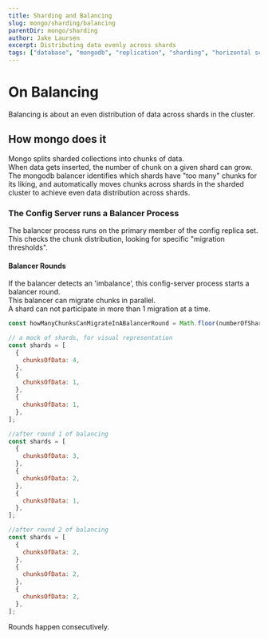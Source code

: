 ```yaml
---
title: Sharding and Balancing
slug: mongo/sharding/balancing
parentDir: mongo/sharding
author: Jake Laursen
excerpt: Distributing data evenly across shards
tags: ["database", "mongodb", "replication", "sharding", "horizontal scaling"]
---
```


# On Balancing

Balancing is about an even distribution of data across shards in the cluster.

## How mongo does it

Mongo splits sharded collections into chunks of data.  
When data gets inserted, the number of chunk on a given shard can grow.  
The mongodb balancer identifies which shards have "too many" chunks for its liking, and automatically moves chunks across shards in the sharded cluster to achieve even data distribution across shards.

### The Config Server runs a Balancer Process

The balancer process runs on the primary member of the config replica set. This checks the chunk distribution, looking for specific "migration thresholds".

#### Balancer Rounds

If the balancer detects an 'imbalance', this config-server process starts a balancer round.  
This balancer can migrate chunks in parallel.  
A shard can not participate in more than 1 migration at a time.

```js
const howManyChunksCanMigrateInABalancerRound = Math.floor(numberOfShards / 2);

// a mock of shards, for visual representation
const shards = [
  {
    chunksOfData: 4,
  },
  {
    chunksOfData: 1,
  },
  {
    chunksOfData: 1,
  },
];

//after round 1 of balancing
const shards = [
  {
    chunksOfData: 3,
  },
  {
    chunksOfData: 2,
  },
  {
    chunksOfData: 1,
  },
];

//after round 2 of balancing
const shards = [
  {
    chunksOfData: 2,
  },
  {
    chunksOfData: 2,
  },
  {
    chunksOfData: 2,
  },
];
```

Rounds happen consecutively.
